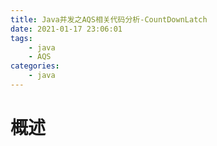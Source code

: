 ```yaml
---
title: Java并发之AQS相关代码分析-CountDownLatch
date: 2021-01-17 23:06:01
tags:
	- java
	- AQS
categories:
	- java
---
```


# 概述